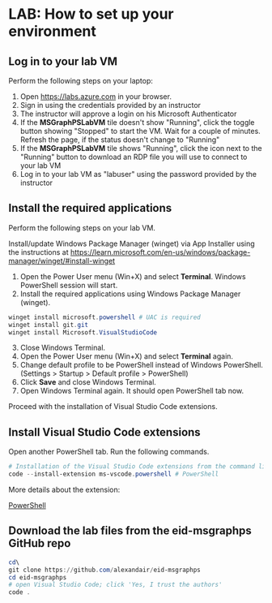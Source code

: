 # LAB: How to set up your environment

## Log in to your lab VM

Perform the following steps on your laptop: 
1. Open https://labs.azure.com in your browser.
2. Sign in using the credentials provided by an instructor
3. The instructor will approve a login on his Microsoft Authenticator
4. If the **MSGraphPSLabVM** tile doesn't show "Running", click the toggle button showing "Stopped" to start the VM. Wait for a couple of minutes. Refresh the page, if the status doesn't change to "Running"
5. If the **MSGraphPSLabVM** tile shows "Running", click the icon next to the "Running" button to download an RDP file you will use to connect to your lab VM
6. Log in to your lab VM as "labuser" using the password provided by the instructor

## Install the required applications

Perform the following steps on your lab VM.

Install/update Windows Package Manager (winget) via App Installer using the instructions at
https://learn.microsoft.com/en-us/windows/package-manager/winget/#install-winget

1. Open the Power User menu (Win+X) and select **Terminal**.
Windows PowerShell session will start.
2. Install the required applications using Windows Package Manager (winget).

```powershell
winget install microsoft.powershell # UAC is required
winget install git.git
winget install Microsoft.VisualStudioCode
```

3. Close Windows Terminal.
4. Open the Power User menu (Win+X) and select **Terminal** again.
5. Change default profile to be PowerShell instead of Windows PowerShell.
(Settings > Startup > Default profile > PowerShell)
6. Click **Save** and close Windows Terminal.
7. Open Windows Terminal again.
It should open PowerShell tab now.

Proceed with the installation of Visual Studio Code extensions.

## Install Visual Studio Code extensions

Open another PowerShell tab.
Run the following commands.

```powershell
# Installation of the Visual Studio Code extensions from the command line
code --install-extension ms-vscode.powershell # PowerShell
```

More details about the extension:

[PowerShell](https://marketplace.visualstudio.com/items?itemName=ms-vscode.PowerShell)


## Download the lab files from the eid-msgraphps GitHub repo

```powershell
cd\
git clone https://github.com/alexandair/eid-msgraphps
cd eid-msgraphps
# open Visual Studio Code; click 'Yes, I trust the authors'
code .
```




